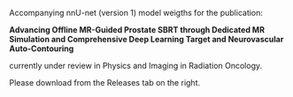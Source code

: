 Accompanying nnU-net (version 1) model weigths for the publication:

<b>Advancing Offline MR-Guided Prostate SBRT through Dedicated MR Simulation and Comprehensive Deep Learning Target and Neurovascular Auto-Contouring</b>

currently under review in Physics and Imaging in Radiation Oncology.

Please download from the Releases tab on the right.
